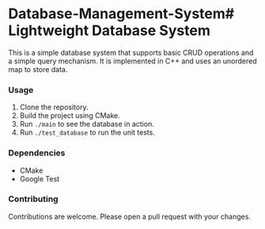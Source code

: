 # Database-Management-System# Lightweight Database System

This is a simple database system that supports basic CRUD operations and a simple query mechanism. It is implemented in C++ and uses an unordered map to store data.

### Usage

1. Clone the repository.
2. Build the project using CMake.
3. Run `./main` to see the database in action.
4. Run `./test_database` to run the unit tests.

### Dependencies

- CMake
- Google Test

### Contributing

Contributions are welcome. Please open a pull request with your changes.